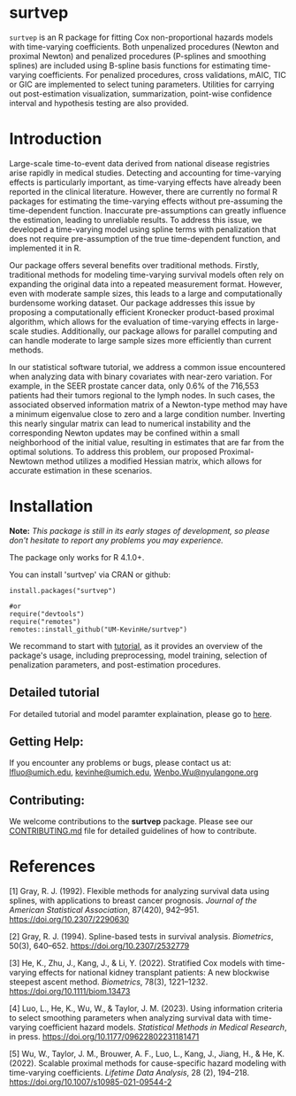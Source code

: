 # surtvep

`surtvep` is an R package for fitting Cox non-proportional hazards models with time-varying coefficients.
Both unpenalized procedures (Newton and proximal Newton) and penalized procedures (P-splines and smoothing splines) are included using B-spline basis functions for estimating time-varying coefficients.
For penalized procedures, cross validations, mAIC, TIC or GIC are implemented to select tuning parameters.
Utilities for carrying out post-estimation visualization, summarization, point-wise confidence interval and hypothesis testing are also provided.

# Introduction

Large-scale time-to-event data derived from national disease registries arise rapidly in medical studies. Detecting and accounting for time-varying effects is particularly important, as time-varying effects have already been reported in the clinical literature. However, there are currently no formal R packages for estimating the time-varying effects without pre-assuming the time-dependent function. Inaccurate pre-assumptions can greatly influence the estimation, leading to unreliable results. To address this issue, we developed a time-varying model using spline terms with penalization that does not require pre-assumption of the true time-dependent function, and implemented it in R.

Our package offers several benefits over traditional methods. Firstly, traditional methods for modeling time-varying survival models often rely on expanding the original data into a repeated measurement format. However, even with moderate sample sizes, this leads to a large and computationally burdensome working dataset. Our package addresses this issue by proposing a computationally efficient Kronecker product-based proximal algorithm, which allows for the evaluation of time-varying effects in large-scale studies. Additionally, our package allows for parallel computing and can handle moderate to large sample sizes more efficiently than current methods.


In our statistical software tutorial, we address a common issue encountered when analyzing data with binary covariates with near-zero variation. For example, in the SEER prostate cancer data, only 0.6% of the 716,553 patients had their tumors regional to the lymph nodes. In such cases, the associated observed information matrix of a Newton-type method may have a minimum eigenvalue close to zero and a large condition number. Inverting this nearly singular matrix can lead to numerical instability and the corresponding Newton updates may be confined within a small neighborhood of the initial value, resulting in estimates that are far from the optimal solutions. To address this problem, our proposed Proximal-Newtown method utilizes a modified Hessian matrix, which allows for accurate estimation in these scenarios.




# Installation

**Note:** *This package is still in its early stages of development, so please don't hesitate to report any problems you may experience.* 

The package only works for R 4.1.0+.

You can install 'surtvep' via CRAN or github:

    install.packages("surtvep")

    #or
    require("devtools")
    require("remotes")
    remotes::install_github("UM-KevinHe/surtvep")

We recommand to start with <a href="https://um-kevinhe.github.io/surtvep/articles/surtvep.html#quick-start" target="_blank">tutorial</a>, as it provides an overview of the package's usage, including preprocessing, model training, selection of penalization parameters, and post-estimation procedures.


## Detailed tutorial

For detailed tutorial and model paramter explaination, please go to <a href="https://um-kevinhe.github.io/surtvep/index.html" target="_blank">here</a>.

## Getting Help:

If you encounter any problems or bugs, please contact us at: [lfluo@umich.edu](mailto:lfluo@umich.edu), [kevinhe@umich.edu](mailto:kevinhe@umich.edu), [Wenbo.Wu@nyulangone.org](mailto:Wenbo.Wu@nyulangone.org)

## Contributing:

We welcome contributions to the **surtvep** package. Please see our [CONTRIBUTING.md](https://github.com/UM-KevinHe/surtvep/blob/main/.github/CONTRIBUTING.md) file for detailed guidelines of how to contribute.

# References

  \[1\] Gray, R. J. (1992). Flexible methods for analyzing survival data using splines, with applications to breast
cancer prognosis. *Journal of the American Statistical Association*, 87(420), 942–951. https://doi.org/10.2307/2290630

  \[2\] Gray, R. J. (1994). Spline-based tests in survival analysis. *Biometrics*, 50(3), 640–652. https://doi.org/10.2307/2532779

  \[3\] He, K., Zhu, J., Kang, J., & Li, Y. (2022). Stratified Cox models with time-varying effects for national
kidney transplant patients: A new blockwise steepest ascent method. *Biometrics*, 78(3), 1221–1232.
https://doi.org/10.1111/biom.13473

  \[4\] Luo, L., He, K., Wu, W., & Taylor, J. M. (2023). Using information criteria to select smoothing parameters when analyzing survival data with time-varying coefficient hazard models. *Statistical Methods in Medical Research*, in press.
https://doi.org/10.1177/09622802231181471

  \[5\] Wu, W., Taylor, J. M., Brouwer, A. F., Luo, L., Kang, J., Jiang, H., & He, K. (2022). Scalable proximal methods for cause-specific hazard modeling with time-varying coefficients. *Lifetime Data Analysis*, 28 (2), 194–218. https://doi.org/10.1007/s10985-021-09544-2
  
  
